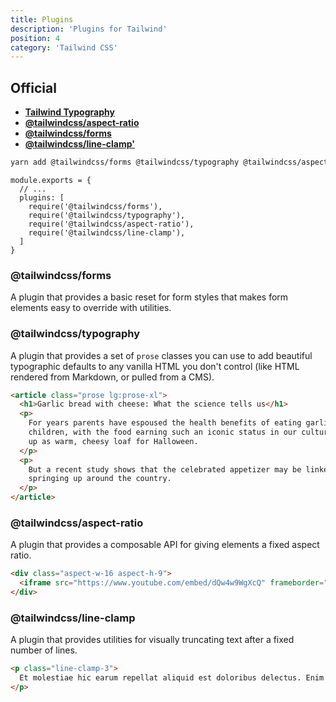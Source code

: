 ```yaml
---
title: Plugins
description: 'Plugins for Tailwind'
position: 4
category: 'Tailwind CSS'
---
```


## Official

- [**Tailwind Typography**](https://github.com/tailwindlabs/tailwindcss-typography)
- [**@tailwindcss/aspect-ratio**](https://github.com/tailwindlabs/tailwindcss-aspect-ratio)
- [**@tailwindcss/forms**](https://github.com/tailwindlabs/tailwindcss-forms)
- [**@tailwindcss/line-clamp'**](https://github.com/tailwindlabs/tailwindcss-line-clamp)

```bash
yarn add @tailwindcss/forms @tailwindcss/typography @tailwindcss/aspect-ratio @tailwindcss/line-clamp
```

```js[tailwind.config.js]
module.exports = {
  // ...
  plugins: [
    require('@tailwindcss/forms'),
    require('@tailwindcss/typography'),
    require('@tailwindcss/aspect-ratio'),
    require('@tailwindcss/line-clamp'),
  ]
}
```

### @tailwindcss/forms

A plugin that provides a basic reset for form styles that makes form elements easy to override with utilities.

### @tailwindcss/typography

A plugin that provides a set of `prose` classes you can use to add beautiful typographic defaults to any vanilla HTML you don't control (like HTML rendered from Markdown, or pulled from a CMS).

```html
<article class="prose lg:prose-xl">
  <h1>Garlic bread with cheese: What the science tells us</h1>
  <p>
    For years parents have espoused the health benefits of eating garlic bread with cheese to their
    children, with the food earning such an iconic status in our culture that kids will often dress
    up as warm, cheesy loaf for Halloween.
  </p>
  <p>
    But a recent study shows that the celebrated appetizer may be linked to a series of rabies cases
    springing up around the country.
  </p>
</article>
```

### @tailwindcss/aspect-ratio

A plugin that provides a composable API for giving elements a fixed aspect ratio.

```html
<div class="aspect-w-16 aspect-h-9">
  <iframe src="https://www.youtube.com/embed/dQw4w9WgXcQ" frameborder="0" allow="accelerometer; autoplay; clipboard-write; encrypted-media; gyroscope; picture-in-picture" allowfullscreen></iframe>
</div>
```

### @tailwindcss/line-clamp

A plugin that provides utilities for visually truncating text after a fixed number of lines.

```html
<p class="line-clamp-3">
  Et molestiae hic earum repellat aliquid est doloribus delectus. Enim illum odio porro ut omnis dolor debitis natus. Voluptas possimus deserunt sit delectus est saepe nihil. Qui voluptate possimus et quia. Eligendi voluptas voluptas dolor cum. Rerum est quos quos id ut molestiae fugit.
</p>
```

